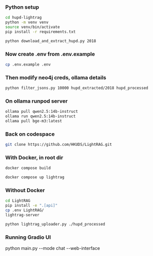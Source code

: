 
###  Python setup

```bash
cd hupd-lightrag
python -m venv venv
source venv/bin/activate
pip install -r requirements.txt

python download_and_extract_hupd.py 2018
```

### Now create .env from .env.example

```bash
cp .env.example .env
```

### Then modify neo4j creds, ollama details

```bash
python filter_jsons.py 10000 hupd_extracted/2018 hupd_processed
```

### On ollama runpod server

```bash
ollama pull qwen2.5:14b-instruct
ollama run qwen2.5:14b-instruct
ollama pull bge-m3:latest
```

### Back on codespace

```bash
git clone https://github.com/HKUDS/LightRAG.git
```

<!-- This will create a folder LightRAG. Now we build it using the docker compose yaml file outside, which already has this folder mentioned -->

### With Docker, in root dir

```bash
docker compose build
```

<!-- Terminal 1 -->
<!-- DozerDB -->
<!-- docker compose up neo4j -->

```bash
docker compose up lightrag
```

### Without Docker

```bash
cd LightRAG
pip install -e ".[api]"
cp .env LightRAG/
lightrag-server

python lightrag_uploader.py ./hupd_processed
```

### Running Gradio UI

python main.py --mode chat --web-interface

